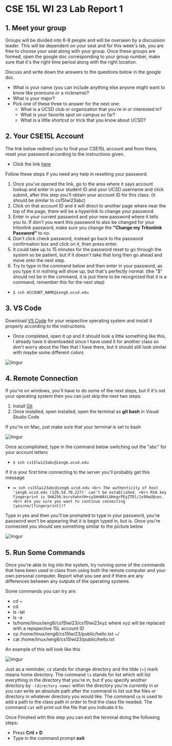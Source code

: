 # CSE 15L WI 23 Lab Report 1
## 1. Meet your group
Groups will be divided into 6-8 people and will be overseen by a discussion leader. This will be dependent on your seat and for this week's lab, you are free to choose your seat along with your group. Once these groups are formed, open the google doc corresponding to your group number, make sure that it's the right time period along with the right location.

Discuss and write down the answers to the questions below in the google doc.
  - What is your name (you can include anything else anyone might want to know like pronouns or a nickname)?
  - What is your major?
  - Pick one of these three to answer for the next one:
    - What is a UCSD club or organization that you're in or interested in?
    - What is your favorite spot on campus so far?
    - What is a little shortcut or trick that you know about UCSD?

## 2. Your CSE15L Account
The link below redirect you to find your CSE15L account and from there, reset your password according to the instructions given.
- Click the link [here](https://sdacs.ucsd.edu/~icc/index.php)

Follow these steps if you need any help in resetting your password.
  1. Once you've opened the link, go to the area where it says account lookup and enter in your student ID and your UCSD username and click submit, after this step you'll obtain your account ID for this class. (it should be similar to cs15lwi23abc)
  2. Click on that account ID and it will direct to another page where near the top of the page, there will be a hyperlink to change your password.
  3. Enter in your current password and your new password where it tells you to. If don't you want this password to also be changed for your tritonlink password, make sure you change the __"Change my Tritonlink Password"__ to no.
  4.  Don't click check password, instead go back to the password confirmation box and click on it, then press enter.
  5.  It could take up to 15 minutes for the password reset to go through the system so be patient, but if it doesn't take that long then go ahead and move onto the next step.
  6.  Try to type in the command below and then enter in your password, as you type it in nothing will show up, but that's perfectly normal. (the "$" should not be in the command, it is jsut there to be recognized that it is a command, remember this for the next step)
- `$ ssh ACCOUNT_NAME@ieng6.ucsd.edu`

## 3. VS Code
Download [VS Code](https://code.visualstudio.com/) for your respective operating system and install it properly according to the instructions. 
- Once completed, open it up and it should look a little something like this, I already have it downloaded since I have used it for another class so don't worry about the files that I have there, but it should still look similar with maybe some different colors

![Imgur](https://i.imgur.com/NWrOE8p.png)


## 4. Remote Connection
If you're on windows, you'll have to do some of the next steps, but if it's not your operating system then you can just skip the next two steps.
1. Install [Git](https://gitforwindows.org/)
2. Once installed, open installed, open the terminal as __git bash__ in Visual Studio Code

If you're on Mac, just make sure that your terminal is set to bash

![Imgur](https://i.imgur.com/jdwjKiv.png)

Once accomplished, type in the command below switching out the "abc" for your account letters
- `$ ssh cs15lwi23abc@ieng6.ucsd.edu`

If it is your first time connecting to the server you'll probably get this message

- `⤇ ssh cs15lwi23abc@ieng6.ucsd.edu <br>
  The authenticity of host 'ieng6.ucsd.edu (128.54.70.227)' can't be established. <br>
  RSA key fingerprint is SHA256:ksruYwhnYH+sySHnHAtLUHngrPEyZTDl/1x99wUQcec. <br>
  Are you sure you want to continue connecting (yes/no/[fingerprint])?`

Type in yes and then you'll be prompted to type in your password, you're password won't be appearing that it is begin typed in, but is. Once you're connected you should see something similar to the picture below

![Imgur](https://i.imgur.com/KzJTZNn.png)

## 5. Run Some Commands
Once you're able to log into the system, try running some of the commands that have been used in class from using both the remote computer and your own personal computer. Report what you see and if there are any differences between any outputs of the operating systems.

Some commands you can try are:
* cd ~
* cd
* ls -lat
* ls -a
* ls/home/linux/ieng6/cs15lwi23/cs15lwi23xyz where xyz will be replaced with a repspective 15L account ID
* cp /home/linux/ieng6/cs15lwi23/public/hello.txt ~/
* cat /home/linux/ieng6/cs15lwi23/public/hello.txt

An example of this will look like this

![Imgur](https://i.imgur.com/m3LEfrs.png)

Just as a reminder, `cd` stands for change directory and the tilde (~) mark means home directory. The command `ls` stands for list which will list everything in the directory that you're in, but if you specify another directory by `-(directory name)` within the directory you're currently in or you can write an absolute path after the command to list out the files or directory in whatever directory you would like. The command `cp` is used to add a path to the class path in order to find the class file needed. The command `cat` will print out the file that you indicate it to.

Once Finished with this step you can exit the terminal doing the following steps:
* Press __Crtl + D__
* Type in the command prompt __exit__
